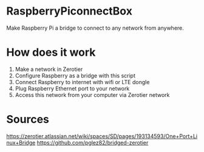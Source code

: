 # RaspberryPiconnectBox
Make Raspberry Pi a bridge to connect to any network from anywhere.

# How does it work
1. Make a network in Zerotier
2. Configure Raspberry as a bridge with this script
3. Connect Raspberry to internet with wifi or LTE dongle
4. Plug Raspberry Ethernet port to your network
5. Access this network from your computer via Zerotier network

# Sources
https://zerotier.atlassian.net/wiki/spaces/SD/pages/193134593/One+Port+Linux+Bridge
https://github.com/pglez82/bridged-zerotier

